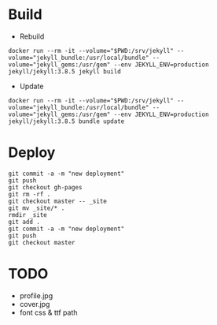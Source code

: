 # Build
+ Rebuild
```
docker run --rm -it --volume="$PWD:/srv/jekyll" --volume="jekyll_bundle:/usr/local/bundle" --volume="jekyll_gems:/usr/gem" --env JEKYLL_ENV=production jekyll/jekyll:3.8.5 jekyll build
```
+ Update
```
docker run --rm -it --volume="$PWD:/srv/jekyll" --volume="jekyll_bundle:/usr/local/bundle" --volume="jekyll_gems:/usr/gem" --env JEKYLL_ENV=production jekyll/jekyll:3.8.5 bundle update
```

# Deploy
```
git commit -a -m "new deployment"
git push
git checkout gh-pages
git rm -rf .
git checkout master -- _site
git mv _site/* .	
rmdir _site
git add .
git commit -a -m "new deployment"
git push
git checkout master
```

# TODO
- profile.jpg
- cover.jpg
- font css & ttf path
